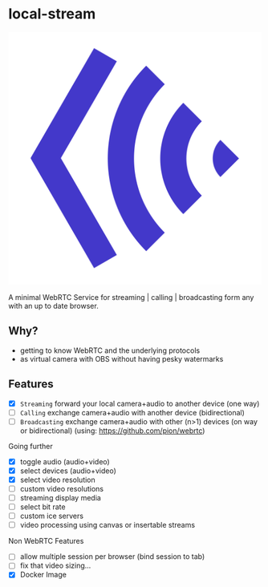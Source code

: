 # local-stream

<p align="center">
  <img  src="public/icons/icon_transparent.svg">
</p>

A minimal WebRTC Service for streaming | calling | broadcasting form any with an up to date browser.

## Why?

- getting to know WebRTC and the underlying protocols
- as virtual camera with OBS without having pesky watermarks

## Features

- [x] `Streaming` forward your local camera+audio to another device (one way)
- [ ] `Calling` exchange camera+audio with another device (bidirectional)
- [ ] `Broadcasting` exchange camera+audio with other (n>1) devices (on way or bidirectional) (using: https://github.com/pion/webrtc)

Going further

- [x] toggle audio (audio+video)
- [x] select devices (audio+video)
- [x] select video resolution
- [ ] custom video resolutions
- [ ] streaming display media
- [ ] select bit rate
- [ ] custom ice servers
- [ ] video processing using canvas or insertable streams

Non WebRTC Features

- [ ] allow multiple session per browser (bind session to tab)
- [ ] fix that video sizing...
- [x] Docker Image